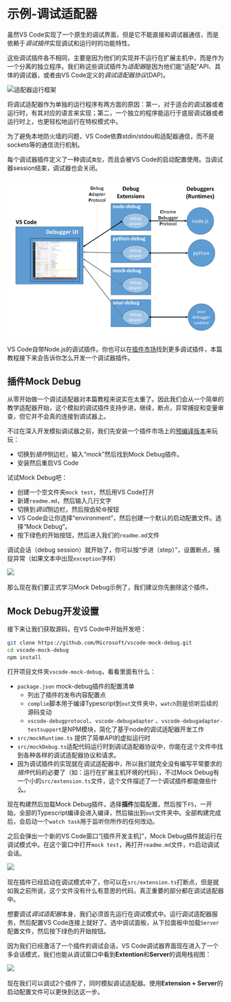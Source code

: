 # 示例-调试适配器

虽然VS Code实现了一个原生的调试界面，但是它不能直接和调试器通信，而是依赖于*调试插件*实现调试和运行时的功能特性。

这些调试插件各不相同，主要是因为他们的实现并不运行在扩展主机中，而是作为一个分离的独立程序。我们称这些调试插件为*适配器*是因为他们能“适配”API、具体的调试器，或者由VS Code定义的*调试适配器协议*(DAP)。

![适配器运行框架](https://raw.githubusercontent.com/Microsoft/vscode-docs/master/docs/extensions/images/example-debuggers/extensibility-architecture.png)

将调试适配器作为单独的运行程序有两方面的原因：第一，对于适合的调试器或者运行时，有其对应的语言来实现；第二，一个独立的程序能运行于底层调试器或者运行时上，也更轻松地运行在特权模式中。

为了避免本地防火墙的问题，VS Code依靠stdin/stdou和适配器通信，而不是sockets等的通信流行机制。

每个调试器插件定义了一种调试`类型`，而且会被VS Code的启动配置使用。当调试器session结束，调试器也会关闭。

![](https://raw.githubusercontent.com/Microsoft/vscode-docs/master/docs/extensions/images/example-debuggers/debug-arch.png)

VS Code自带Node.js的调试插件。你也可以在[插件市场](https://marketplace.visualstudio.com/vscode/Debuggers)找到更多调试插件，本篇教程接下来会告诉你怎么开发一个调试器插件。

## 插件Mock Debug

从零开始做一个调试适配器对本篇教程来说实在太重了。因此我们会从一个简单的教学适配器开始，这个模拟的调试插件支持步进，继续，断点，异常捕捉和变量审查，但它并不会真的连接到调试器上。

不过在深入开发模拟调试器之前，我们先安装一个插件市场上的[预编译版本](https://marketplace.visualstudio.com/items/andreweinand.mock-debug)来玩玩：

- 切换到*插件*侧边栏，输入“mock”然后找到Mock Debug插件。
- 安装然后重启VS Code

试试Mock Debug吧：
- 创建一个空文件夹`mock test`，然后用VS Code打开
- 新建`readme.md`，然后输入几行文字
- 切换到*调试*侧边栏，然后按齿轮⚙按钮
- VS Code会让你选择“environment”，然后创建一个默认的启动配置文件。选择“Mock Debug”。
- 按下绿色的开始按钮，然后进入我们的`readme.md`文件

调试会话（debug session）就开始了，你可以按“步进（step）”，设置断点，捕捉异常（如果文本中出现`exception`字样）

![](https://raw.githubusercontent.com/Microsoft/vscode-docs/master/docs/extensions/images/example-debuggers/mock-debug.gif)

那么现在我们要正式学习Mock Debug示例了，我们建议你先删除这个插件。

## Mock Debug开发设置

接下来让我们获取源码，在VS Code中开始开发吧：
```bash
git clone https://github.com/Microsoft/vscode-mock-debug.git
cd vscode-mock-debug
npm install
```

打开项目文件夹`vscode-mock-debug`，看看里面有什么：
- `package.json` mock-debug插件的配置清单
    - 列出了插件的发布内容配置点
    - `complie`脚本用于编译Typescript到`out`文件夹中，`watch`则是侦听后续的源码变动
    - `vscode-debugprotocol`、`vscode-debugadapter` 、`vscode-debugadapter-testsupport`是NPM模块，简化了基于node的调试适配器开发工作
- `src/mockRuntime.ts` 提供了简单API的虚拟运行时
- `src/mockDebug.ts`适配代码运行时到调试适配器协议中，你能在这个文件中找到各种各样的调试适配器协议和请求。
- 因为调试插件的实现就在调试适配器中，所以我们就完全没有编写平常要求的*插件*代码的必要了（如：运行在扩展主机环境的代码），不过Mock Debug有一个小的`src/extension.ts`文件，这个文件描述了一个调试插件都能做些什么。

现在构建然后加载Mock Debug插件，选择**插件**加载配置，然后按下`F5`，一开始，全部的Typescript编译会进入编译，然后输出到`out`文件夹中。全部构建完成后，会启动一个`watch task`用于监听你所作的任何改动。

之后会弹出一个新的VS Code窗口“[插件开发主机]”，Mock Debug插件就运行在调试模式中。在这个窗口中打开`mock test`，再打开`readme.md`文件，`F5`启动调试会话。

![](https://raw.githubusercontent.com/Microsoft/vscode-docs/master/docs/extensions/images/example-debuggers/debug-mock-session.png)

现在插件已经启动在调试模式中了，你可以在`src/extension.ts`打断点，但是就如我之前所说，这个文件没有什么有意思的代码，真正重要的部分都在调试适配器中。

想要调试*调试适配器*本身，我们必须首先运行在调试模式中。运行调试适配器服务，然后配置VS Code连接上就好了。选中调试面板，从下拉面板中加载`Server`配置文件，然后按下绿色的开始按钮。

因为我们已经激活了一个插件的调试会话，VS Code调试器界面现在进入了一个多会话模式，我们也能从调试窗口中看到**Extention**和**Server**的调用栈视图：

![](https://raw.githubusercontent.com/Microsoft/vscode-docs/master/docs/extensions/images/example-debuggers/debug-extension-server.png)

现在我们可以调试2个插件了，同时模拟调试适配器。使用**Extension + Server**的启动配置文件可以更快到达这一步。

